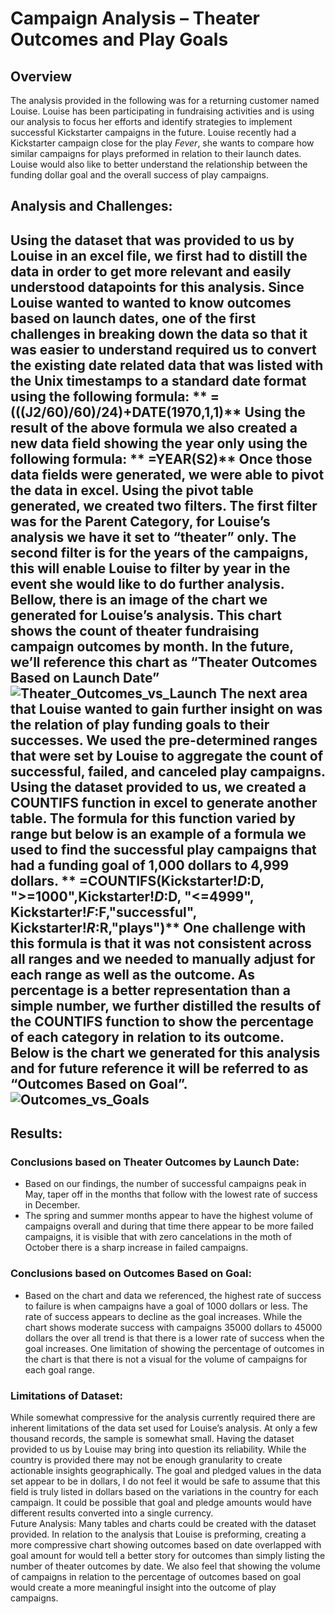 # Campaign Analysis – Theater Outcomes and Play Goals
## Overview
The analysis provided in the following was for a returning customer named Louise. Louise has been participating in fundraising activities and is using our analysis to focus her efforts and identify strategies to implement successful Kickstarter campaigns in the future. 
Louise recently had a Kickstarter campaign close for the play *Fever*, she wants to compare how similar campaigns for plays preformed in relation to their launch dates. Louise would also like to better understand the relationship between the funding dollar goal and the overall success of play campaigns. 
## Analysis and Challenges: 
Using the dataset that was provided to us by Louise in an excel file, we first had to distill the data in order to get more relevant and easily understood datapoints for this analysis. Since Louise wanted to wanted to know outcomes based on launch dates, one of the first challenges in breaking down the data so that it was easier to understand required us to convert the existing date related data that was listed with the Unix timestamps to a standard date format using the following formula:
** =(((J2/60)/60)/24)+DATE(1970,1,1)**
Using the result of the above formula we also created a new data field showing the year only using the following formula: 
** =YEAR(S2)**
Once those data fields were generated, we were able to pivot the data in excel. Using the pivot table generated, we created two filters. The first filter was for the Parent Category, for Louise’s analysis we have it set to “theater” only. The second filter is for the years of the campaigns, this will enable Louise to filter by year in the event she would like to do further analysis. 
Bellow, there is an image of the chart we generated for Louise’s analysis. This chart shows the count of theater fundraising campaign outcomes by month. In the future, we’ll reference this chart as “Theater Outcomes Based on Launch Date” 
![Theater_Outcomes_vs_Launch](https://user-images.githubusercontent.com/90698381/134994790-e5949fdc-358e-4fc4-a555-3743e23be6ee.png)
The next area that Louise wanted to gain further insight on was the relation of play funding goals to their successes. We used the pre-determined ranges that were set by Louise to aggregate the count of successful, failed, and canceled play campaigns. Using the dataset provided to us, we created a COUNTIFS function in excel to generate another table. The formula for this function varied by range but below is an example of a formula we used to find the successful play campaigns that had a funding goal of 1,000 dollars to 4,999 dollars. 
** =COUNTIFS(Kickstarter!$D:$D, ">=1000",Kickstarter!$D:$D, "<=4999", Kickstarter!$F:$F,"successful", Kickstarter!$R:$R,"plays")**
One challenge with this formula is that it was not consistent across all ranges and we needed to manually adjust for each range as well as the outcome. 
As percentage is a better representation than a simple number, we further distilled the results of the COUNTIFS function to show the percentage of each category in relation to its outcome. Below is the chart we generated for this analysis and for future reference it will be referred to as “Outcomes Based on Goal”.      
![Outcomes_vs_Goals](https://user-images.githubusercontent.com/90698381/134994833-9b2e6a28-8285-4590-8202-4ffd3e70fb56.png)
---
## Results: 
### Conclusions based on Theater Outcomes by Launch Date: 
- Based on our findings, the number of successful campaigns peak in May, taper off in the months that follow with the lowest rate of success in December. 
- The spring and summer months appear to have the highest volume of campaigns overall and during that time there appear to be more failed campaigns, it is visible that with zero cancelations in the moth of October there is a sharp increase in failed campaigns. 
### Conclusions based on Outcomes Based on Goal:
- Based on the chart and data we referenced, the highest rate of success to failure is when campaigns have a goal of 1000 dollars or less. The rate of success appears to decline as the goal increases. While the chart shows moderate success with campaigns 35000 dollars to 45000 dollars the over all trend is that there is a lower rate of success when the goal increases. One limitation of showing the percentage of outcomes in the chart is that there is not a visual for the volume of campaigns for each goal range. 
### Limitations of Dataset: 
While somewhat compressive for the analysis currently required there are inherent limitations of the data set used for Louise’s analysis. At only a few thousand records, the sample is somewhat small. Having the dataset provided to us by Louise may bring into question its reliability. While the country is provided there may not be enough granularity to create actionable insights geographically. The goal and pledged values in the data set appear to be in dollars, I do not feel it would be safe to assume that this field is truly listed in dollars based on the variations in the country for each campaign. It could be possible that goal and pledge amounts would have different results converted into a single currency.  
Future Analysis: 
Many tables and charts could be created with the dataset provided. In relation to the analysis that Louise is preforming, creating a more compressive chart showing outcomes based on date overlapped with goal amount for would tell a better story for outcomes than simply listing the number of theater outcomes by date. We also feel that showing the volume of campaigns in relation to the percentage of outcomes based on goal would create a more meaningful insight into the outcome of play campaigns.
